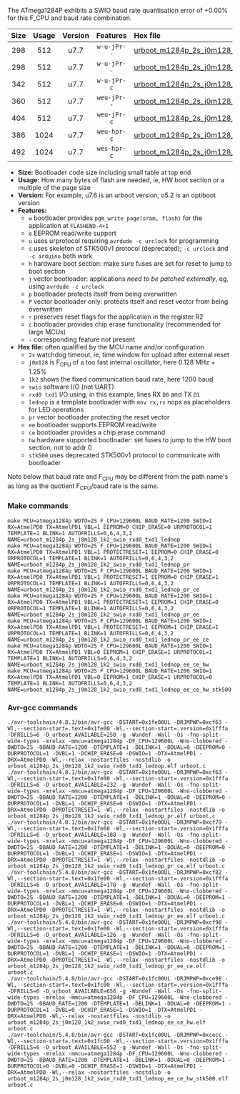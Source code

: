 The ATmega1284P exhibits a SWIO baud rate quantisation error of +0.00% for this F_CPU and baud rate combination.

|Size|Usage|Version|Features|Hex file|
|:-:|:-:|:-:|:-:|:--|
|298|512|u7.7|`w-u-jPr--`|[urboot_m1284p_2s_j0m128_1k2_swio_rxd0_txd1_lednop.hex](https://raw.githubusercontent.com/stefanrueger/urboot.hex/main/boards/wildfire-v2/atmega1284p/watchdog_2_s/internal_oscillator_j%2B1.25%25/%2B0m128000_hz/%2B%2B%2B1k2_baud/uart0_rxd0_txd1/lednop/urboot_m1284p_2s_j0m128_1k2_swio_rxd0_txd1_lednop.hex)|
|298|512|u7.7|`w-u-jPr--`|[urboot_m1284p_2s_j0m128_1k2_swio_rxd0_txd1_lednop_pr.hex](https://raw.githubusercontent.com/stefanrueger/urboot.hex/main/boards/wildfire-v2/atmega1284p/watchdog_2_s/internal_oscillator_j%2B1.25%25/%2B0m128000_hz/%2B%2B%2B1k2_baud/uart0_rxd0_txd1/lednop/urboot_m1284p_2s_j0m128_1k2_swio_rxd0_txd1_lednop_pr.hex)|
|342|512|u7.7|`w-u-jPr-c`|[urboot_m1284p_2s_j0m128_1k2_swio_rxd0_txd1_lednop_pr_ce.hex](https://raw.githubusercontent.com/stefanrueger/urboot.hex/main/boards/wildfire-v2/atmega1284p/watchdog_2_s/internal_oscillator_j%2B1.25%25/%2B0m128000_hz/%2B%2B%2B1k2_baud/uart0_rxd0_txd1/lednop/urboot_m1284p_2s_j0m128_1k2_swio_rxd0_txd1_lednop_pr_ce.hex)|
|360|512|u7.7|`weu-jPr--`|[urboot_m1284p_2s_j0m128_1k2_swio_rxd0_txd1_lednop_pr_ee.hex](https://raw.githubusercontent.com/stefanrueger/urboot.hex/main/boards/wildfire-v2/atmega1284p/watchdog_2_s/internal_oscillator_j%2B1.25%25/%2B0m128000_hz/%2B%2B%2B1k2_baud/uart0_rxd0_txd1/lednop/urboot_m1284p_2s_j0m128_1k2_swio_rxd0_txd1_lednop_pr_ee.hex)|
|404|512|u7.7|`weu-jPr-c`|[urboot_m1284p_2s_j0m128_1k2_swio_rxd0_txd1_lednop_pr_ee_ce.hex](https://raw.githubusercontent.com/stefanrueger/urboot.hex/main/boards/wildfire-v2/atmega1284p/watchdog_2_s/internal_oscillator_j%2B1.25%25/%2B0m128000_hz/%2B%2B%2B1k2_baud/uart0_rxd0_txd1/lednop/urboot_m1284p_2s_j0m128_1k2_swio_rxd0_txd1_lednop_pr_ee_ce.hex)|
|386|1024|u7.7|`weu-hpr-c`|[urboot_m1284p_2s_j0m128_1k2_swio_rxd0_txd1_lednop_ee_ce_hw.hex](https://raw.githubusercontent.com/stefanrueger/urboot.hex/main/boards/wildfire-v2/atmega1284p/watchdog_2_s/internal_oscillator_j%2B1.25%25/%2B0m128000_hz/%2B%2B%2B1k2_baud/uart0_rxd0_txd1/lednop/urboot_m1284p_2s_j0m128_1k2_swio_rxd0_txd1_lednop_ee_ce_hw.hex)|
|492|1024|u7.7|`wes-hpr-c`|[urboot_m1284p_2s_j0m128_1k2_swio_rxd0_txd1_lednop_ee_ce_hw_stk500.hex](https://raw.githubusercontent.com/stefanrueger/urboot.hex/main/boards/wildfire-v2/atmega1284p/watchdog_2_s/internal_oscillator_j%2B1.25%25/%2B0m128000_hz/%2B%2B%2B1k2_baud/uart0_rxd0_txd1/lednop/urboot_m1284p_2s_j0m128_1k2_swio_rxd0_txd1_lednop_ee_ce_hw_stk500.hex)|

- **Size:** Bootloader code size including small table at top end
- **Usage:** How many bytes of flash are needed, ie, HW boot section or a multiple of the page size
- **Version:** For example, u7.6 is an urboot version, o5.2 is an optiboot version
- **Features:**
  + `w` bootloader provides `pgm_write_page(sram, flash)` for the application at `FLASHEND-4+1`
  + `e` EEPROM read/write support
  + `u` uses urprotocol requiring `avrdude -c urclock` for programming
  + `s` uses skeleton of STK500v1 protocol (deprecated); `-c urclock` and `-c arduino` both work
  + `h` hardware boot section: make sure fuses are set for reset to jump to boot section
  + `j` vector bootloader: applications *need to be patched externally*, eg, using `avrdude -c urclock`
  + `p` bootloader protects itself from being overwritten
  + `P` vector bootloader only: protects itself and reset vector from being overwritten
  + `r` preserves reset flags for the application in the register R2
  + `c` bootloader provides chip erase functionality (recommended for large MCUs)
  + `-` corresponding feature not present
- **Hex file:** often qualified by the MCU name and/or configuration
  + `2s` watchdog timeout, ie, time window for upload after external reset
  + `j0m128` is F<sub>CPU</sub> of a too fast internal oscillator, here 0.128 MHz + 1.25%
  + `1k2` shows the fixed communication baud rate, here 1200 baud
  + `swio` software I/O (not UART)
  + `rxd0 txd1` I/O using, in this example, lines RX `D0` and TX `D1`
  + `lednop` is a template bootloader with `mov rx,rx` nops as placeholders for LED operations
  + `pr` vector bootloader protecting the reset vector
  + `ee` bootloader supports EEPROM read/write
  + `ce` bootloader provides a chip erase command
  + `hw` hardware supported bootloader: set fuses to jump to the HW boot section, not to addr 0
  + `stk500` uses deprecated STK500v1 protocol to communicate with bootloader


Note below that baud rate and F<sub>CPU</sub> may be different from the path name's as long as the quotient F<sub>CPU</sub>/baud rate is the same.

### Make commands
```
make MCU=atmega1284p WDTO=2S F_CPU=129600L BAUD_RATE=1200 SWIO=1 RX=AtmelPD0 TX=AtmelPD1 VBL=1 EEPROM=0 CHIP_ERASE=0 URPROTOCOL=1 TEMPLATE=1 BLINK=1 AUTOFRILLS=0,6,4,3,2 NAME=urboot_m1284p_2s_j0m128_1k2_swio_rxd0_txd1_lednop
make MCU=atmega1284p WDTO=2S F_CPU=129600L BAUD_RATE=1200 SWIO=1 RX=AtmelPD0 TX=AtmelPD1 VBL=1 PROTECTRESET=1 EEPROM=0 CHIP_ERASE=0 URPROTOCOL=1 TEMPLATE=1 BLINK=1 AUTOFRILLS=0,6,4,3,2 NAME=urboot_m1284p_2s_j0m128_1k2_swio_rxd0_txd1_lednop_pr
make MCU=atmega1284p WDTO=2S F_CPU=129600L BAUD_RATE=1200 SWIO=1 RX=AtmelPD0 TX=AtmelPD1 VBL=1 PROTECTRESET=1 EEPROM=0 CHIP_ERASE=1 URPROTOCOL=1 TEMPLATE=1 BLINK=1 AUTOFRILLS=0,6,4,3,2 NAME=urboot_m1284p_2s_j0m128_1k2_swio_rxd0_txd1_lednop_pr_ce
make MCU=atmega1284p WDTO=2S F_CPU=129600L BAUD_RATE=1200 SWIO=1 RX=AtmelPD0 TX=AtmelPD1 VBL=1 PROTECTRESET=1 EEPROM=1 CHIP_ERASE=0 URPROTOCOL=1 TEMPLATE=1 BLINK=1 AUTOFRILLS=0,6,4,3,2 NAME=urboot_m1284p_2s_j0m128_1k2_swio_rxd0_txd1_lednop_pr_ee
make MCU=atmega1284p WDTO=2S F_CPU=129600L BAUD_RATE=1200 SWIO=1 RX=AtmelPD0 TX=AtmelPD1 VBL=1 PROTECTRESET=1 EEPROM=1 CHIP_ERASE=1 URPROTOCOL=1 TEMPLATE=1 BLINK=1 AUTOFRILLS=0,6,4,3,2 NAME=urboot_m1284p_2s_j0m128_1k2_swio_rxd0_txd1_lednop_pr_ee_ce
make MCU=atmega1284p WDTO=2S F_CPU=129600L BAUD_RATE=1200 SWIO=1 RX=AtmelPD0 TX=AtmelPD1 VBL=0 EEPROM=1 CHIP_ERASE=1 URPROTOCOL=1 TEMPLATE=1 BLINK=1 AUTOFRILLS=0,6,4,3,2 NAME=urboot_m1284p_2s_j0m128_1k2_swio_rxd0_txd1_lednop_ee_ce_hw
make MCU=atmega1284p WDTO=2S F_CPU=129600L BAUD_RATE=1200 SWIO=1 RX=AtmelPD0 TX=AtmelPD1 VBL=0 EEPROM=1 CHIP_ERASE=1 URPROTOCOL=0 TEMPLATE=1 BLINK=1 AUTOFRILLS=0,6,4,3,2 NAME=urboot_m1284p_2s_j0m128_1k2_swio_rxd0_txd1_lednop_ee_ce_hw_stk500
```

### Avr-gcc commands
```
./avr-toolchain/4.8.1/bin/avr-gcc -DSTART=0x1fe00UL -DRJMPWP=0xcf63 -Wl,--section-start=.text=0x1fe00 -Wl,--section-start=.version=0x1fffa -DFRILLS=6 -D_urboot_AVAILABLE=250 -g -Wundef -Wall -Os -fno-split-wide-types -mrelax -mmcu=atmega1284p -DF_CPU=129600L -Wno-clobbered -DWDTO=2S -DBAUD_RATE=1200 -DTEMPLATE=1 -DBLINK=1 -DDUAL=0 -DEEPROM=0 -DURPROTOCOL=1 -DVBL=1 -DCHIP_ERASE=0 -DSWIO=1 -DTX=AtmelPD1 -DRX=AtmelPD0 -Wl,--relax -nostartfiles -nostdlib -o urboot_m1284p_2s_j0m128_1k2_swio_rxd0_txd1_lednop.elf urboot.c
./avr-toolchain/4.8.1/bin/avr-gcc -DSTART=0x1fe00UL -DRJMPWP=0xcf63 -Wl,--section-start=.text=0x1fe00 -Wl,--section-start=.version=0x1fffa -DFRILLS=6 -D_urboot_AVAILABLE=232 -g -Wundef -Wall -Os -fno-split-wide-types -mrelax -mmcu=atmega1284p -DF_CPU=129600L -Wno-clobbered -DWDTO=2S -DBAUD_RATE=1200 -DTEMPLATE=1 -DBLINK=1 -DDUAL=0 -DEEPROM=0 -DURPROTOCOL=1 -DVBL=1 -DCHIP_ERASE=0 -DSWIO=1 -DTX=AtmelPD1 -DRX=AtmelPD0 -DPROTECTRESET=1 -Wl,--relax -nostartfiles -nostdlib -o urboot_m1284p_2s_j0m128_1k2_swio_rxd0_txd1_lednop_pr.elf urboot.c
./avr-toolchain/4.8.1/bin/avr-gcc -DSTART=0x1fe00UL -DRJMPWP=0xcf79 -Wl,--section-start=.text=0x1fe00 -Wl,--section-start=.version=0x1fffa -DFRILLS=6 -D_urboot_AVAILABLE=188 -g -Wundef -Wall -Os -fno-split-wide-types -mrelax -mmcu=atmega1284p -DF_CPU=129600L -Wno-clobbered -DWDTO=2S -DBAUD_RATE=1200 -DTEMPLATE=1 -DBLINK=1 -DDUAL=0 -DEEPROM=0 -DURPROTOCOL=1 -DVBL=1 -DCHIP_ERASE=1 -DSWIO=1 -DTX=AtmelPD1 -DRX=AtmelPD0 -DPROTECTRESET=1 -Wl,--relax -nostartfiles -nostdlib -o urboot_m1284p_2s_j0m128_1k2_swio_rxd0_txd1_lednop_pr_ce.elf urboot.c
./avr-toolchain/5.4.0/bin/avr-gcc -DSTART=0x1fe00UL -DRJMPWP=0xcf82 -Wl,--section-start=.text=0x1fe00 -Wl,--section-start=.version=0x1fffa -DFRILLS=6 -D_urboot_AVAILABLE=170 -g -Wundef -Wall -Os -fno-split-wide-types -mrelax -mmcu=atmega1284p -DF_CPU=129600L -Wno-clobbered -DWDTO=2S -DBAUD_RATE=1200 -DTEMPLATE=1 -DBLINK=1 -DDUAL=0 -DEEPROM=1 -DURPROTOCOL=1 -DVBL=1 -DCHIP_ERASE=0 -DSWIO=1 -DTX=AtmelPD1 -DRX=AtmelPD0 -DPROTECTRESET=1 -Wl,--relax -nostartfiles -nostdlib -o urboot_m1284p_2s_j0m128_1k2_swio_rxd0_txd1_lednop_pr_ee.elf urboot.c
./avr-toolchain/5.4.0/bin/avr-gcc -DSTART=0x1fe00UL -DRJMPWP=0xcf98 -Wl,--section-start=.text=0x1fe00 -Wl,--section-start=.version=0x1fffa -DFRILLS=6 -D_urboot_AVAILABLE=126 -g -Wundef -Wall -Os -fno-split-wide-types -mrelax -mmcu=atmega1284p -DF_CPU=129600L -Wno-clobbered -DWDTO=2S -DBAUD_RATE=1200 -DTEMPLATE=1 -DBLINK=1 -DDUAL=0 -DEEPROM=1 -DURPROTOCOL=1 -DVBL=1 -DCHIP_ERASE=1 -DSWIO=1 -DTX=AtmelPD1 -DRX=AtmelPD0 -DPROTECTRESET=1 -Wl,--relax -nostartfiles -nostdlib -o urboot_m1284p_2s_j0m128_1k2_swio_rxd0_txd1_lednop_pr_ee_ce.elf urboot.c
./avr-toolchain/5.4.0/bin/avr-gcc -DSTART=0x1fc00UL -DRJMPWP=0xce98 -Wl,--section-start=.text=0x1fc00 -Wl,--section-start=.version=0x1fffa -DFRILLS=6 -D_urboot_AVAILABLE=656 -g -Wundef -Wall -Os -fno-split-wide-types -mrelax -mmcu=atmega1284p -DF_CPU=129600L -Wno-clobbered -DWDTO=2S -DBAUD_RATE=1200 -DTEMPLATE=1 -DBLINK=1 -DDUAL=0 -DEEPROM=1 -DURPROTOCOL=1 -DVBL=0 -DCHIP_ERASE=1 -DSWIO=1 -DTX=AtmelPD1 -DRX=AtmelPD0 -Wl,--relax -nostartfiles -nostdlib -o urboot_m1284p_2s_j0m128_1k2_swio_rxd0_txd1_lednop_ee_ce_hw.elf urboot.c
./avr-toolchain/5.4.0/bin/avr-gcc -DSTART=0x1fc00UL -DRJMPWP=0xcecc -Wl,--section-start=.text=0x1fc00 -Wl,--section-start=.version=0x1fffa -DFRILLS=6 -D_urboot_AVAILABLE=552 -g -Wundef -Wall -Os -fno-split-wide-types -mrelax -mmcu=atmega1284p -DF_CPU=129600L -Wno-clobbered -DWDTO=2S -DBAUD_RATE=1200 -DTEMPLATE=1 -DBLINK=1 -DDUAL=0 -DEEPROM=1 -DURPROTOCOL=0 -DVBL=0 -DCHIP_ERASE=1 -DSWIO=1 -DTX=AtmelPD1 -DRX=AtmelPD0 -Wl,--relax -nostartfiles -nostdlib -o urboot_m1284p_2s_j0m128_1k2_swio_rxd0_txd1_lednop_ee_ce_hw_stk500.elf urboot.c
```

